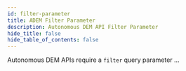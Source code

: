 ```yaml
---
id: filter-parameter
title: ADEM Filter Parameter
description: Autonomous DEM API Filter Parameter
hide_title: false
hide_table_of_contents: false
---
```


Autonomous DEM APIs require a `filter` query parameter ...
